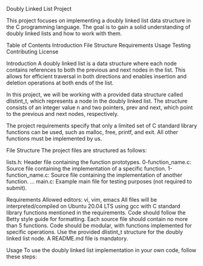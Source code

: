 Doubly Linked List Project

This project focuses on implementing a doubly linked list data structure in the C programming language. The goal is to gain a solid understanding of doubly linked lists and how to work with them.

Table of Contents
Introduction
File Structure
Requirements
Usage
Testing
Contributing
License


Introduction
A doubly linked list is a data structure where each node contains references to both the previous and next nodes in the list. This allows for efficient traversal in both directions and enables insertion and deletion operations at both ends of the list.

In this project, we will be working with a provided data structure called dlistint_t, which represents a node in the doubly linked list. The structure consists of an integer value n and two pointers, prev and next, which point to the previous and next nodes, respectively.

The project requirements specify that only a limited set of C standard library functions can be used, such as malloc, free, printf, and exit. All other functions must be implemented by us.

File Structure
The project files are structured as follows:

lists.h: Header file containing the function prototypes.
0-function_name.c: Source file containing the implementation of a specific function.
1-function_name.c: Source file containing the implementation of another function.
...
main.c: Example main file for testing purposes (not required to submit).


Requirements
Allowed editors: vi, vim, emacs
All files will be interpreted/compiled on Ubuntu 20.04 LTS using gcc with C standard library functions mentioned in the requirements.
Code should follow the Betty style guide for formatting.
Each source file should contain no more than 5 functions.
Code should be modular, with functions implemented for specific operations.
Use the provided dlistint_t structure for the doubly linked list node.
A README.md file is mandatory.


Usage
To use the doubly linked list implementation in your own code, follow these steps:
